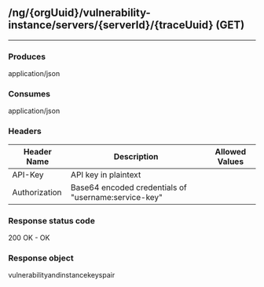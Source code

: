 ## /ng/{orgUuid}/vulnerability-instance/servers/{serverId}/{traceUuid} (GET)
---
### Produces
application/json
### Consumes
application/json
### Headers
| Header Name | Description | Allowed Values |
| ----------- | ----------- | ----------- |
| API-Key | API key in plaintext |  |
| Authorization | Base64 encoded credentials of &quot;username:service-key&quot; |  |
### Response status code
200 OK - OK
### Response object
vulnerabilityandinstancekeyspair
